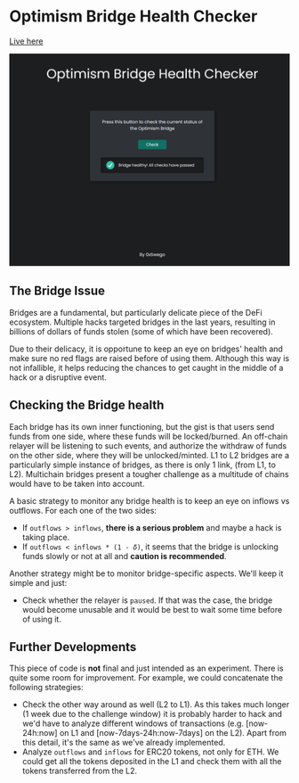 # Optimism Bridge Health Checker

[Live here](https://optimism-bridge-health-checker.onrender.com/)

![screenshot](public/screenshots/Screenshot.png)

## The Bridge Issue

Bridges are a fundamental, but particularly delicate piece of the DeFi ecosystem. Multiple hacks targeted bridges in the last years, resulting in billions of dollars of funds stolen (some of which have been recovered).

Due to their delicacy, it is opportune to keep an eye on bridges' health and make sure no red flags are raised before of using them. Although this way is not infallible, it helps reducing the chances to get caught in the middle of a hack or a disruptive event.

## Checking the Bridge health

Each bridge has its own inner functioning, but the gist is that users send funds from one side, where these funds will be locked/burned. An off-chain relayer will be listening to such events, and authorize the withdraw of funds on the other side, where they will be unlocked/minted. L1 to L2 bridges are a particularly simple instance of bridges, as there is only 1 link, (from L1, to L2). Multichain bridges present a tougher challenge as a multitude of chains would have to be taken into account.

A basic strategy to monitor any bridge health is to keep an eye on inflows vs outflows. For each one of the two sides:

-   If `outflows > inflows`, **there is a serious problem** and maybe a hack is taking place.
-   If `outflows < inflows * (1 - 𝛿)`, it seems that the bridge is unlocking funds slowly or not at all and **caution is recommended**.

Another strategy might be to monitor bridge-specific aspects. We'll keep it simple and just:

-   Check whether the relayer is `paused`. If that was the case, the bridge would become unusable and it would be best to wait some time before of using it.

## Further Developments

This piece of code is **not** final and just intended as an experiment. There is quite some room for improvement. For example, we could concatenate the following strategies:

-   Check the other way around as well (L2 to L1). As this takes much longer (1 week due to the challenge window) it is probably harder to hack and we'd have to analyze different windows of transactions (e.g. [now-24h:now] on L1 and [now-7days-24h:now-7days] on the L2). Apart from this detail, it's the same as we've already implemented.
-   Analyze `outflows` and `inflows` for ERC20 tokens, not only for ETH. We could get all the tokens deposited in the L1 and check them with all the tokens transferred from the L2.
